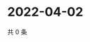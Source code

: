 # 2022-04-02

共 0 条

<!-- BEGIN WEIBO -->
<!-- 最后更新时间 Sat Apr 02 2022 00:23:02 GMT+0800 (China Standard Time) -->

<!-- END WEIBO -->
